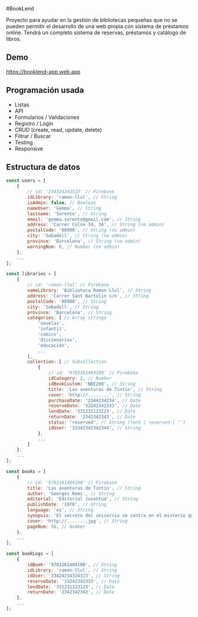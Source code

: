 #BookLend

Proyecto para ayudar en la gestión de bibliotecas pequeñas que no se pueden permitir el desarrollo de una web propia con sistema de préstamos online. Tendrá un completo sistema de reservas, préstamos y catálogo de libros.

## Demo

https://booklend-app.web.app


## Programación usada

- Listas
- API
- Formularios / Validaciones
- Registro / Login
- CRUD (create, read, update, delete)
- Filtrar / Buscar
- Testing
- Responsive

## Estructura de datos

```jsx
const users = [
	{
		// id: '234324243523' // Firebase
		idLibrary: 'ramon-llul', // String
		isAdmin: false, // Boolean
		nameUser: 'Gemma', // String
		lastname: 'Sorento', // String
		email: 'gemma.sorento@gmail.com', // String
		address: 'Carrer Colón 34, 3A', // String (no admin)
		postalCode: '08990', // String (no admin)
		city: 'Sabadell', // String (no admin)
		province: 'Barcelona', // String (no admin)
		warningNum: 0, // Number (no admin)
	},
	...
];

const libraries = [
	{
		// id: 'ramon-llul' // Firebase
		nameLibrary: 'Biblioteca Ramon Llul', // String
		address: 'Carrer Sant Bartolin s/n', // String
		postalCode: '08900', // String
		city: 'Sabadell', // String
		province: 'Barcelona', // String
		categories: [ // Array strings
			'novelas',
			'infantil',
			'comics',
			'diccionarios',
			'educación',
			...
		],
		collection: [ // Subcollection
			{
				// id: '9783161484100' // Firebase
				idCategory: 2, // Number
				idBookCustom: 'NBE200', // String
				title: 'Las aventuras de Tintin', // String
				cover: 'http://........', // String
				purchaseDate: '2344234234', // Date
				reserveDate: '33242342333', // Date
				lendDate: '331231123123', // Date
				returnDate: '2342342343', // Date
				status: 'reserved', // String (lent | reserved | '')
				idUser: '32342342342344', // String
			},
			...
		]
	},
	...
];

const books = [
	{
		// id: '9783161484100' // Firebase
		title: 'Las aventuras de Tintin', // String
		author: 'Georges Remi', // String
		editorial: 'Editorial Juventud', // String
		publishDate: '1978', // String
		language: 'es', // String
		synopsis: 'El secreto del unicornio se centra en el misterio que esconde la maqueta de un barco que Tintín compra para regalársela a su amigo Haddock; tras el inusual interés de unos individuos por reproducir el navío, Tintín descubre que hay tres modelos iguales, ocultándose en ellos unos pergaminos.', // String
		cover: 'http://........jpg', // String
		pageNum: 56, // Number
	},
	...
];

const bookLogs = [
	{
		idBook: '9783161484100', // String
		idLibrary: 'ramon-llul', // String
		idUser: '33424234324323', // String
		reserveDate: '33242342333', // Date
		lendDate: '331231123123', // Date
		returnDate: '2342342343', // Date
	},
	...
];
```